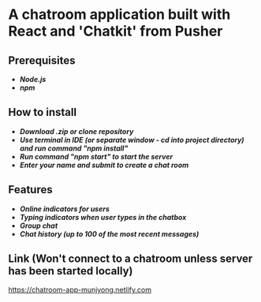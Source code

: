 # A chatroom application built with React and 'Chatkit' from Pusher

## Prerequisites
* ***Node.js***
* ***npm***

## How to install
* ***Download .zip or clone repository***
* ***Use terminal in IDE (or separate window - cd into project directory) and run command "npm install"***
* ***Run command "npm start" to start the server***
* ***Enter your name and submit to create a chat room***

## Features
* ***Online indicators for users***
* ***Typing indicators when user types in the chatbox***
* ***Group chat***
* ***Chat history (up to 100 of the most recent messages)***

## Link (Won't connect to a chatroom unless server has been started locally)
https://chatroom-app-munjyong.netlify.com

